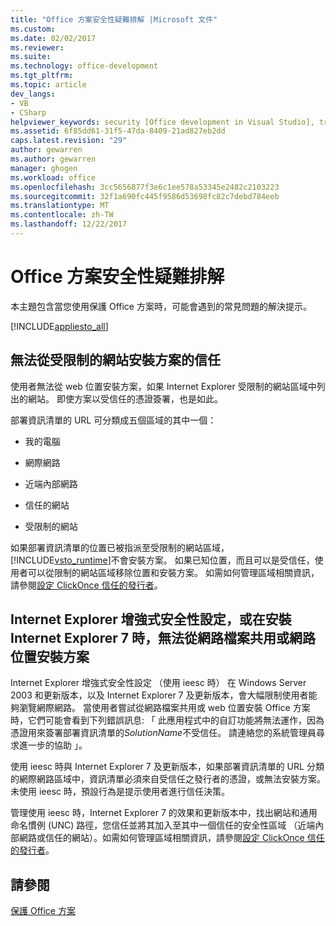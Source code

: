 ```yaml
---
title: "Office 方案安全性疑難排解 |Microsoft 文件"
ms.custom: 
ms.date: 02/02/2017
ms.reviewer: 
ms.suite: 
ms.technology: office-development
ms.tgt_pltfrm: 
ms.topic: article
dev_langs:
- VB
- CSharp
helpviewer_keywords: security [Office development in Visual Studio], troubleshooting
ms.assetid: 6f85dd61-31f5-47da-8409-21ad827eb2dd
caps.latest.revision: "29"
author: gewarren
ms.author: gewarren
manager: ghogen
ms.workload: office
ms.openlocfilehash: 3cc5656877f3e6c1ee578a53345e2482c2103223
ms.sourcegitcommit: 32f1a690fc445f9586d53698fc82c7debd784eeb
ms.translationtype: MT
ms.contentlocale: zh-TW
ms.lasthandoff: 12/22/2017
---
```

# <a name="troubleshooting-office-solution-security"></a>Office 方案安全性疑難排解
  本主題包含當您使用保護 Office 方案時，可能會遇到的常見問題的解決提示。  
  
 [!INCLUDE[appliesto_all](../vsto/includes/appliesto-all-md.md)]  
  
## <a name="trusted-solutions-cannot-be-installed-from-restricted-sites"></a>無法從受限制的網站安裝方案的信任  
 使用者無法從 web 位置安裝方案，如果 Internet Explorer 受限制的網站區域中列出的網站。 即使方案以受信任的憑證簽署，也是如此。  
  
 部署資訊清單的 URL 可分類成五個區域的其中一個：  
  
-   我的電腦  
  
-   網際網路  
  
-   近端內部網路  
  
-   信任的網站  
  
-   受限制的網站  
  
 如果部署資訊清單的位置已被指派至受限制的網站區域，[!INCLUDE[vsto_runtime](../vsto/includes/vsto-runtime-md.md)]不會安裝方案。 如果已知位置，而且可以是受信任，使用者可以從限制的網站區域移除位置和安裝方案。 如需如何管理區域相關資訊，請參閱[設定 ClickOnce 信任的發行者](http://go.microsoft.com/fwlink/?LinkId=94774)。  
  
## <a name="solutions-cannot-be-installed-from-network-file-shares-or-web-locations-when-internet-explorer-enhanced-security-configuration-or-internet-explorer-7-is-installed"></a>Internet Explorer 增強式安全性設定，或在安裝 Internet Explorer 7 時，無法從網路檔案共用或網路位置安裝方案  
 Internet Explorer 增強式安全性設定 （使用 ieesc 時） 在 Windows Server 2003 和更新版本，以及 Internet Explorer 7 及更新版本，會大幅限制使用者能夠瀏覽網際網路。 當使用者嘗試從網路檔案共用或 web 位置安裝 Office 方案時，它們可能會看到下列錯誤訊息: 「 此應用程式中的自訂功能將無法運作，因為憑證用來簽署部署資訊清單的*SolutionName*不受信任。 請連絡您的系統管理員尋求進一步的協助 」。  
  
 使用 ieesc 時與 Internet Explorer 7 及更新版本，如果部署資訊清單的 URL 分類的網際網路區域中，資訊清單必須來自受信任之發行者的憑證，或無法安裝方案。 未使用 ieesc 時，預設行為是提示使用者進行信任決策。  
  
 管理使用 ieesc 時，Internet Explorer 7 的效果和更新版本中，找出網站和通用命名慣例 (UNC) 路徑，您信任並將其加入至其中一個信任的安全性區域 （近端內部網路或信任的網站）。如需如何管理區域相關資訊，請參閱[設定 ClickOnce 信任的發行者](http://go.microsoft.com/fwlink/?LinkId=94774)。  
  
## <a name="see-also"></a>請參閱  
 [保護 Office 方案](../vsto/securing-office-solutions.md)  
  
  